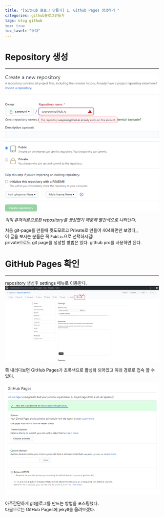 ```yaml
---
title: "[GitHub 블로그 만들기] 1. Github Pages 생성하기 "
categories: github블로그만들기
tags: blog github
toc: true
toc_lavel: "목차"
---
```


# Repository 생성
---
![이미지](https://raw.githubusercontent.com/saeyeoni/saeyeoni.github.io/master/_images/start-git-pages-1.png "repo")

_이미 유저이름으로된 repository를 생성했기 때문에 빨간색으로 나타난다._

처음 git-page를 만들때 뭣도모르고 Private로 만들어 404화면만 보였다,,  
이 글을 보시는 분들은 꼭 `Public`으로 선택하시길!  
private으로도 git page를 생성할 방법은 있다. github pro를 사용하면 된다.  


# GitHub Pages 확인
---
repository 생성후 settings 메뉴로 이동한다.
![이미지](../_images/start-git-pages-2.png "setting")

쭉 내리다보면 GitHub Pages가 초록색으로 활성화 되어있고 아래 경로로 접속 할 수 있다.


![이미지](../_images/start-git-pages-3.png "githun_pages")

아주간단하게 git블로그를 만드는 방법을 포스팅했다.  
다음으로는 GitHub Pages에 jekyll를 올려보겠다.
